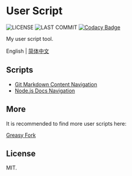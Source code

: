 # User Script

![LICENSE](https://badgen.net/github/license/wang1212/user-script)
![LAST COMMIT](https://badgen.net/github/last-commit/wang1212/user-script/main)
[![Codacy Badge](https://app.codacy.com/project/badge/Grade/3f1c51dcfbb24afca0a254c8d463032b)](https://www.codacy.com/gh/wang1212/user-script/dashboard?utm_source=github.com&amp;utm_medium=referral&amp;utm_content=wang1212/user-script&amp;utm_campaign=Badge_Grade)

My user script tool.

English | [简体中文](./README.zh-CN.md)

## Scripts

- [Git Markdown Content Navigation](./git-markdown-content-navigation)
- [Node.js Docs Navigation](./nodejs-docs-navigation)

## More

It is recommended to find more user scripts here:

[Greasy Fork](https://greasyfork.org/)

## License

MIT.
